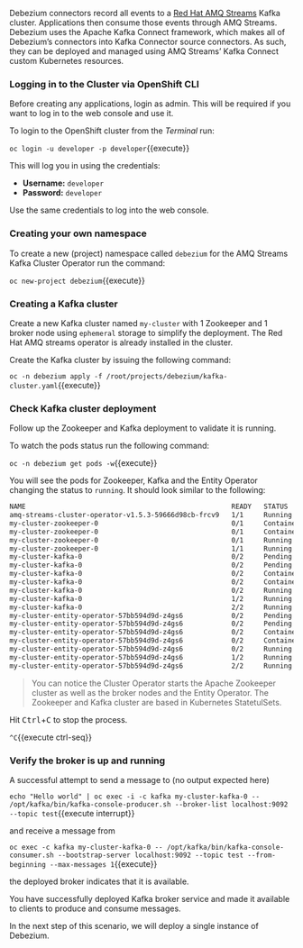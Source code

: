 Debezium connectors record all events to a [Red Hat AMQ Streams](https://developers.redhat.com/blog/2018/10/29/how-to-run-kafka-on-openshift-the-enterprise-kubernetes-with-amq-streams/) Kafka cluster. Applications then consume those events through AMQ Streams. Debezium uses the Apache Kafka Connect framework, which makes all of Debezium’s connectors into Kafka Connector source connectors. As such, they can be deployed and managed using AMQ Streams’ Kafka Connect custom Kubernetes resources.

### Logging in to the Cluster via OpenShift CLI

Before creating any applications, login as admin. This will be required if you want to log in to the web console and use it.

To login to the OpenShift cluster from the _Terminal_ run:

``oc login -u developer -p developer``{{execute}}

This will log you in using the credentials:

* **Username:** ``developer``
* **Password:** ``developer``

Use the same credentials to log into the web console.

### Creating your own namespace

To create a new (project) namespace called ``debezium`` for the AMQ Streams Kafka Cluster Operator run the command:

``oc new-project debezium``{{execute}}

### Creating a Kafka cluster

Create a new Kafka cluster named `my-cluster` with 1 Zookeeper and 1 broker node using `ephemeral` storage to simplify the deployment. The Red Hat AMQ streams operator is already installed in the cluster.

Create the Kafka cluster by issuing the following command:

`oc -n debezium apply -f /root/projects/debezium/kafka-cluster.yaml`{{execute}}

### Check Kafka cluster deployment

Follow up the Zookeeper and Kafka deployment to validate it is running.

To watch the pods status run the following command:

``oc -n debezium get pods -w``{{execute}}

You will see the pods for Zookeeper, Kafka and the Entity Operator changing the status to `running`. It should look similar to the following:

```bash
NAME                                                   READY   STATUS              RESTARTS   AGE
amq-streams-cluster-operator-v1.5.3-59666d98cb-frcv9   1/1     Running             0          4m27s
my-cluster-zookeeper-0                                 0/1     ContainerCreating   0          3s
my-cluster-zookeeper-0                                 0/1     ContainerCreating   0          5s
my-cluster-zookeeper-0                                 0/1     Running             0          23s
my-cluster-zookeeper-0                                 1/1     Running             0          38s
my-cluster-kafka-0                                     0/2     Pending             0          0s
my-cluster-kafka-0                                     0/2     Pending             0          0s
my-cluster-kafka-0                                     0/2     ContainerCreating   0          0s
my-cluster-kafka-0                                     0/2     ContainerCreating   0          2s
my-cluster-kafka-0                                     0/2     Running             0          4s
my-cluster-kafka-0                                     1/2     Running             0          20s
my-cluster-kafka-0                                     2/2     Running             0          27s
my-cluster-entity-operator-57bb594d9d-z4gs6            0/2     Pending             0          0s
my-cluster-entity-operator-57bb594d9d-z4gs6            0/2     Pending             0          0s
my-cluster-entity-operator-57bb594d9d-z4gs6            0/2     ContainerCreating   0          1s
my-cluster-entity-operator-57bb594d9d-z4gs6            0/2     ContainerCreating   0          3s
my-cluster-entity-operator-57bb594d9d-z4gs6            0/2     Running             0          4s
my-cluster-entity-operator-57bb594d9d-z4gs6            1/2     Running             0          18s
my-cluster-entity-operator-57bb594d9d-z4gs6            2/2     Running             0          21s
```

> You can notice the Cluster Operator starts the Apache Zookeeper cluster as well as the broker nodes and the Entity Operator. The Zookeeper and Kafka cluster are based in Kubernetes StatetulSets.

Hit <kbd>Ctrl</kbd>+<kbd>C</kbd> to stop the process.

`^C`{{execute ctrl-seq}}

### Verify the broker is up and running

A successful attempt to send a message to (no output expected here)

``echo "Hello world" | oc exec -i -c kafka my-cluster-kafka-0 -- /opt/kafka/bin/kafka-console-producer.sh --broker-list localhost:9092 --topic test``{{execute interrupt}}

and receive a message from

``oc exec -c kafka my-cluster-kafka-0 -- /opt/kafka/bin/kafka-console-consumer.sh --bootstrap-server localhost:9092 --topic test --from-beginning --max-messages 1``{{execute}}

the deployed broker indicates that it is available.

You have successfully deployed Kafka broker service and made it available to clients to produce and consume messages.

In the next step of this scenario, we will deploy a single instance of Debezium.
